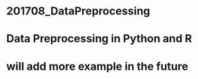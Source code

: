 # 201708_DataPreprocessing
# Data Preprocessing in Python and R
# will add more example in the future
